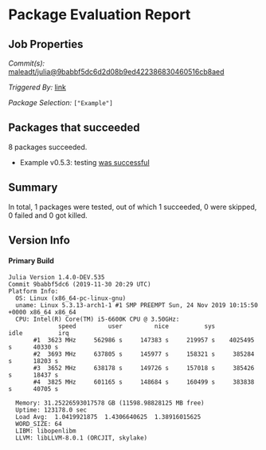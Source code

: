 # Package Evaluation Report

## Job Properties

*Commit(s):* [maleadt/julia@9babbf5dc6d2d08b9ed422386830460516cb8aed](https://github.com/maleadt/julia/commit/9babbf5dc6d2d08b9ed422386830460516cb8aed)

*Triggered By:* [link](https://www.test.com)

*Package Selection:* `["Example"]`

## Packages that succeeded

8 packages succeeded.
- Example v0.5.3: testing [was successful](logs/Example/1.4.0-DEV-9babbf5dc6.log)

## Summary

In total, 1 packages were tested, out of which 1 succeeded, 0 were skipped, 0 failed and 0 got killed.


## Version Info

#### Primary Build

```
Julia Version 1.4.0-DEV.535
Commit 9babbf5dc6 (2019-11-30 20:29 UTC)
Platform Info:
  OS: Linux (x86_64-pc-linux-gnu)
  uname: Linux 5.3.13-arch1-1 #1 SMP PREEMPT Sun, 24 Nov 2019 10:15:50 +0000 x86_64 x86_64
  CPU: Intel(R) Core(TM) i5-6600K CPU @ 3.50GHz: 
              speed         user         nice          sys         idle          irq
       #1  3623 MHz     562986 s     147383 s     219957 s    4025495 s      40330 s
       #2  3693 MHz     637805 s     145977 s     158321 s     385284 s      18203 s
       #3  3652 MHz     638178 s     149726 s     157018 s     385426 s      18437 s
       #4  3825 MHz     601165 s     148684 s     160499 s     383838 s      40705 s
       
  Memory: 31.25226593017578 GB (11598.98828125 MB free)
  Uptime: 123178.0 sec
  Load Avg:  1.0419921875  1.4306640625  1.38916015625
  WORD_SIZE: 64
  LIBM: libopenlibm
  LLVM: libLLVM-8.0.1 (ORCJIT, skylake)

```
<!-- Generated on 2019-12-04T08:17:32.573 -->
